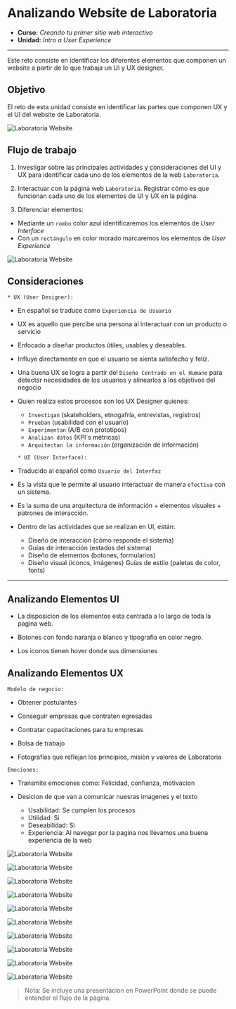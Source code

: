 # Analizando Website de Laboratoria

* **Curso:** _Creando tu primer sitio web interactivo_
* **Unidad:** _Intro a User Experience_

***
Este reto consiste en identificar los diferentes elementos que componen un website a partir de lo que trabaja un UI y UX designer.

## Objetivo

El reto de esta unidad consiste en identificar las partes que componen UX y el UI del website de Laboratoria.

![Laboratoria Website](http://www.laboratoria.la)

## Flujo de trabajo

1. Investigar sobre las principales actividades y consideraciones del UI y UX para identificar cada uno de los elementos de la web `Laboratoria`.

2. Interactuar con la página web `Laboratoria`. Registrar cómo es que funcionan cada uno de los elementos de UI y UX en la página.  

3. Diferenciar elementos:

  - Mediante un `rombo` color azul identificaremos los elementos de _User Interface_
  - Con un `rectángulo` en color morado marcaremos los elementos de _User Experience_


  ![Laboratoria Website](./images/diapositiva1.jpg)


## Consideraciones
```
* UX (User Designer):
```
*  En español se traduce como `Experiencia de Usuario`

*  UX es aquello que percibe una persona al interactuar con un producto o servicio

* Enfocado a diseñar productos útiles, usables y deseables.

* Influye directamente en que el usuario se sienta satisfecho y feliz.

* Una buena UX se logra a partir del `Diseño Centrado en el Humano` para detectar necesidades de los usuarios y alinearlos a los objetivos del negocio

* Quien realiza estos procesos son los UX Designer quienes:

  - `Investigan` (skateholders, etnogafría, entrevistas, registros)
  - `Prueban` (usabilidad con el usuario)
  - `Experimentan` (A/B con prototipos)
  - `Analizan datos` (KPI´s métricas)
  - `Arquitectan la información` (organización de información)

  ```
  * UI (User Interface):
  ```

* Traducido al español como `Usuario del Interfaz`

* Es la vista que le permite al usuario interactuar de manera `efectiva` con un sistema.

* Es la suma de una arquitectura de información + elementos visuales + patrones de interacción.

* Dentro de las actividades que se realizan en UI, están:

    - Diseño de interacción (cómo responde el sistema)
    - Guías de interacción (estados del sistema)
    - Diseño de elementos (botones, formularios)
    - Diseño visual (iconos, imágenes)
Guías de estilo (paletas de color, fonts)

***

## Analizando Elementos UI

- La disposicion de los elementos esta centrada a lo largo de toda la pagina web.

- Botones con fondo naranja o blanco y tipografìa en color negro.

- Los iconos tienen hover donde sus dimensiones


## Analizando Elementos UX

`Modelo de negocio:`

- Obtener postulantes

- Conseguir empresas que contraten egresadas

- Contratar capacitaciones para tu empresas

- Bolsa de trabajo

- Fotografias que reflejan los principios, misiòn y valores de Laboratoria

`Emociones:`

* Transmite emociones como: Felicidad, confianza, motivacion

* Desicion de que van a comunicar nuesras imagenes y el texto

  - Usabilidad: Se cumplen los procesos
  - Utilidad: Si
  - Deseabilidad: Si
  - Experiencia: Al navegar por la pagina nos llevamos una buena experiencia de la web

![Laboratoria Website](./images/Diapositiva2.jpg)

![Laboratoria Website](./images/Diapositiva3.jpg)

![Laboratoria Website](./images/Diapositiva4.jpg)

![Laboratoria Website](./images/Diapositiva5.jpg)

![Laboratoria Website](./images/Diapositiva6.jpg)

![Laboratoria Website](./images/Diapositiva7.jpg)

![Laboratoria Website](./images/Diapositiva8.jpg)

![Laboratoria Website](./images/Diapositiva9.jpg)

![Laboratoria Website](./images/Diapositiva10.jpg)

![Laboratoria Website](./images/Diapositiva11.jpg)


  > Nota: Se incluye una presentacion en PowerPoint donde se puede entender el flujo de la pàgina.
